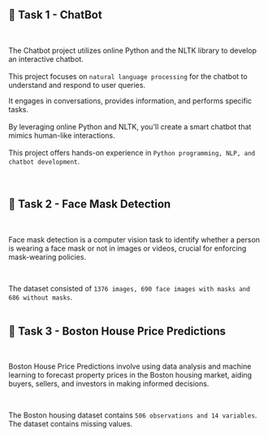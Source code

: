 
## 📌 Task 1 - ChatBot
<br>

The Chatbot project utilizes online Python and the NLTK library to develop an interactive chatbot.<br><br> This project focuses on `natural language processing` for the chatbot to understand and respond to user queries.<br>


It engages in conversations, provides information, and performs specific tasks.<br><br>
By leveraging online Python and NLTK, you'll create a smart chatbot that mimics human-like interactions.<br><br>
This project offers hands-on experience in `Python programming, NLP, and chatbot development`.<br>
<br><br>


## 📌 Task 2 - Face Mask Detection
<br>

Face mask detection is a computer vision task to identify whether a person is wearing a face mask or not in images or videos, crucial for enforcing mask-wearing policies. 

<br>

The dataset consisted of `1376 images, 690 face images with masks and 686 without masks`. 
<br><br>

## 📌 Task 3 - Boston House Price Predictions
<br>

Boston House Price Predictions involve using data analysis and machine learning to forecast property prices in the Boston housing market, aiding buyers, sellers, and investors in making informed decisions.

<br>

The Boston housing dataset contains `506 observations and 14 variables`. The dataset contains missing values.


<br><br>

